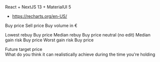 
React + NextJS 13 + MaterialUI 5

+ https://recharts.org/en-US/


Buy price
Sell price
Buy volume in €


Lowest rebuy        Buy price
Median rebuy	    Buy price
neutral	(no edit)
Median gain risk	Buy price
Worst gain risk     Buy price


Future target price  
What do you think it can realistically achieve during the time you're holding
